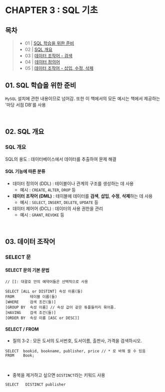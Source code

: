 # CHAPTER 3 : SQL 기초

## 목차

> - 01 | [SQL 학습을 위한 준비](#01-sql-학습을-위한-준비)
> - 02 | [SQL 개요](#02-sql-개요)
> - 03 | [데이터 조작어 - 검색](#03-데이터-조작어--검색)
> - 04 | [데이터 정의어](#04-데이터-정의어)
> - 05 | [데이터 조작어 - 삽입, 수정, 삭제](#05-데이터-조작어--삽입-수정-삭제)


## 01. SQL 학습을 위한 준비

`MySQL` 설치에 관한 내용이므로 넘어감. 또한 이 책에서의 모든 예시는 책에서 제공하는 '마당 서점 DB'를 사용

<br/>

## 02. SQL 개요

### SQL 개요

SQL의 용도 : 데이터베이스에서 데이터를 추출하여 문제 해결

#### SQL 기능에 따른 분류

- 데이터 정의어 (DDL) : 테이블이나 관계의 구조를 생성하는 데 사용
  - 예시 : `CREATE`, `ALTER`, `DROP` 등
- **데이터 조작어 (DML)** : 테이블에 데이터를 **검색**, **삽입**, **수정**, **삭제**하는 데 사용
  - 예시 : `SELECT`, `INSERT`, `DELETE`, `UPDATE` 등
- 데이터 제어어 (DCL) : 데이터의 사용 권한을 관리
  - 예시 : `GRANT`, `REVOKE` 등

<br/>

## 03. 데이터 조작어

### SELECT 문

#### SELECT 문의 기본 문법

```mysql
// []: 대괄호 안의 예약어들은 선택적으로 사용

SELECT [ALL or DISTINT] 속성 이름(들)
FROM       테이블 이름(들)
[WHERE     검색 조건(들)]
[GROUP BY  속성 이름] // 속성 값이 같은 튜플들끼리 묶어줌.
[HAVING    검색 조건(들)]
[ORDER BY  속성 이름 [ASC or DESC]]
```

#### SELECT / FROM

- 질의 3-2 : 모든 도서의 도서번호, 도서이름, 출판사, 가격을 검색하시오.

```mysql
SELECT  bookid, bookname, publisher, price // * 로 바꿔 쓸 수 있음
FROM    Book;
```

<br/>

- 중복을 제거하고 싶으면 `DISTINCT`라는 키워드 사용

```mysql
SELECT   DISTINCT publisher
```










